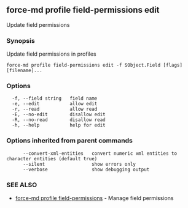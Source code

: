 ## force-md profile field-permissions edit

Update field permissions

### Synopsis

Update field permissions in profiles

```
force-md profile field-permissions edit -f SObject.Field [flags] [filename]...
```

### Options

```
  -f, --field string   field name
  -e, --edit           allow edit
  -r, --read           allow read
  -E, --no-edit        disallow edit
  -R, --no-read        disallow read
  -h, --help           help for edit
```

### Options inherited from parent commands

```
      --convert-xml-entities   convert numeric xml entities to character entities (default true)
      --silent                 show errors only
      --verbose                show debugging output
```

### SEE ALSO

* [force-md profile field-permissions](force-md_profile_field-permissions.md)	 - Manage field permissions

